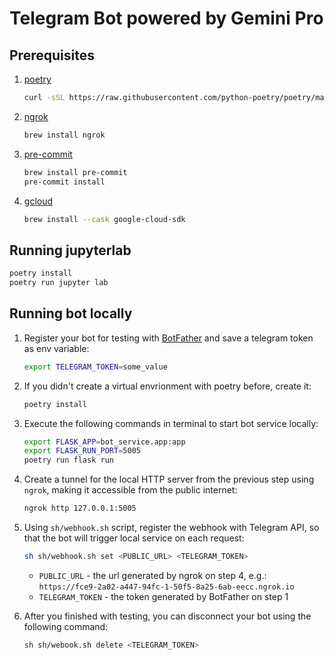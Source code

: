 # Telegram Bot powered by Gemini Pro

## Prerequisites

1. [poetry](https://python-poetry.org/docs/)

    <!-- markdownlint-disable MD013 -->
    ```bash
    curl -sSL https://raw.githubusercontent.com/python-poetry/poetry/master/get-poetry.py | python -
    ```

1. [ngrok](https://ngrok.com/)

    ```bash
    brew install ngrok
    ```

1. [pre-commit](https://pre-commit.com/)

    ```bash
    brew install pre-commit
    pre-commit install
    ```

1. [gcloud](https://cloud.google.com/sdk/docs/install)

    ```bash
    brew install --cask google-cloud-sdk
    ```

## Running jupyterlab

```bash
poetry install
poetry run jupyter lab
```

## Running bot locally

1. Register your bot for testing with [BotFather](https://t.me/BotFather) and save a telegram token as env variable:

    ```bash
    export TELEGRAM_TOKEN=some_value
    ```

1. If you didn't create a virtual envrionment with poetry before, create it:

    ```bash
    poetry install
    ```

1. Execute the following commands in terminal to start bot service locally:

    ```bash
    export FLASK_APP=bot_service.app:app
    export FLASK_RUN_PORT=5005
    poetry run flask run
    ```

1. Create a tunnel for the local HTTP server from the previous step using `ngrok`, making it accessible from the
public internet:

    ```bash
    ngrok http 127.0.0.1:5005
    ```

1. Using `sh/webhook.sh` script, register the webhook with Telegram API, so that the bot will trigger local service
on each request:

    ```bash
    sh sh/webhook.sh set <PUBLIC_URL> <TELEGRAM_TOKEN>
    ```

    - `PUBLIC_URL` - the url generated by ngrok on step 4, e.g.: `https://fce9-2a02-a447-94fc-1-50f5-8a25-6ab-eecc.ngrok.io`
    - `TELEGRAM_TOKEN` - the token generated by BotFather on step 1

1. After you finished with testing, you can disconnect your bot using the following command:

    ```bash
    sh sh/webook.sh delete <TELEGRAM_TOKEN>
    ```
